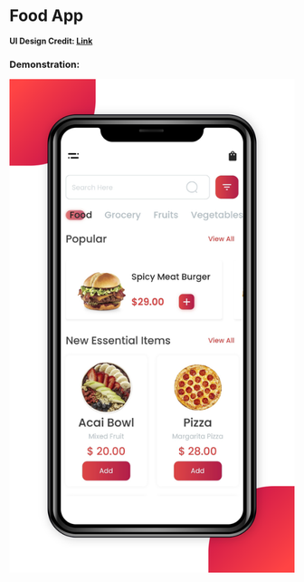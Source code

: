 # Food App

**UI Design Credit: [Link](https://dribbble.com/shots/15296100-Food-Delivery-App)**

### Demonstration:

![Demo](/ui.png)
